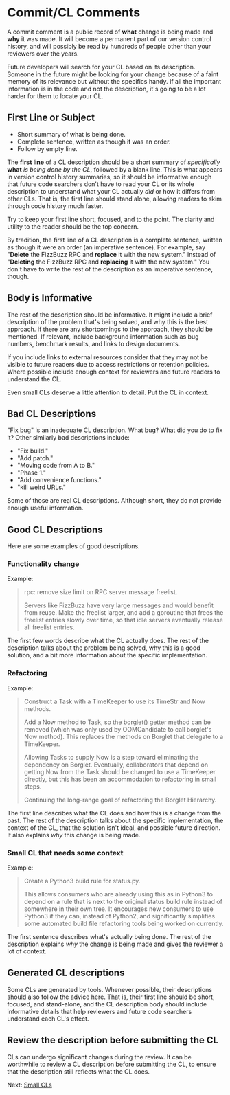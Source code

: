 # Commit/CL Comments

A commit comment is a public record of **what** change is being made and **why** it was made. It will become a permanent part of our version control history, and will possibly be read by hundreds of people other than your reviewers over the years.

Future developers will search for your CL based on its description. Someone in the future might be looking for your change because of a faint memory of its relevance but without the specifics handy. If all the important information is in the code and not the description, it's going to be a lot harder for them to locate your CL.

## First Line or Subject

* Short summary of what is being done.
* Complete sentence, written as though it was an order.
* Follow by empty line.

The **first line** of a CL description should be a short summary of _specifically_ **what** _is being done by the CL_, followed by a blank line. This is what appears in version control history summaries, so it should be informative enough that future code searchers don't have to read your CL or its whole description to understand what your CL actually _did_ or how it differs from other CLs. That is, the first line should stand alone, allowing readers to skim through code history much faster.

Try to keep your first line short, focused, and to the point. The clarity and utility to the reader should be the top concern.

By tradition, the first line of a CL description is a complete sentence, written as though it were an order \(an imperative sentence\). For example, say "**Delete** the FizzBuzz RPC and **replace** it with the new system." instead of "**Deleting** the FizzBuzz RPC and **replacing** it with the new system." You don't have to write the rest of the description as an imperative sentence, though.

## Body is Informative

The rest of the description should be informative. It might include a brief description of the problem that's being solved, and why this is the best approach. If there are any shortcomings to the approach, they should be mentioned. If relevant, include background information such as bug numbers, benchmark results, and links to design documents.

If you include links to external resources consider that they may not be visible to future readers due to access restrictions or retention policies. Where possible include enough context for reviewers and future readers to understand the CL.

Even small CLs deserve a little attention to detail. Put the CL in context.

## Bad CL Descriptions

"Fix bug" is an inadequate CL description. What bug? What did you do to fix it? Other similarly bad descriptions include:

* "Fix build."
* "Add patch."
* "Moving code from A to B."
* "Phase 1."
* "Add convenience functions."
* "kill weird URLs."

Some of those are real CL descriptions. Although short, they do not provide enough useful information.

## Good CL Descriptions

Here are some examples of good descriptions.

### Functionality change

Example:

> rpc: remove size limit on RPC server message freelist.
>
> Servers like FizzBuzz have very large messages and would benefit from reuse. Make the freelist larger, and add a goroutine that frees the freelist entries slowly over time, so that idle servers eventually release all freelist entries.

The first few words describe what the CL actually does. The rest of the description talks about the problem being solved, why this is a good solution, and a bit more information about the specific implementation.

### Refactoring

Example:

> Construct a Task with a TimeKeeper to use its TimeStr and Now methods.
>
> Add a Now method to Task, so the borglet\(\) getter method can be removed \(which was only used by OOMCandidate to call borglet's Now method\). This replaces the methods on Borglet that delegate to a TimeKeeper.
>
> Allowing Tasks to supply Now is a step toward eliminating the dependency on Borglet. Eventually, collaborators that depend on getting Now from the Task should be changed to use a TimeKeeper directly, but this has been an accommodation to refactoring in small steps.
>
> Continuing the long-range goal of refactoring the Borglet Hierarchy.

The first line describes what the CL does and how this is a change from the past. The rest of the description talks about the specific implementation, the context of the CL, that the solution isn't ideal, and possible future direction. It also explains _why_ this change is being made.

### Small CL that needs some context

Example:

> Create a Python3 build rule for status.py.
>
> This allows consumers who are already using this as in Python3 to depend on a rule that is next to the original status build rule instead of somewhere in their own tree. It encourages new consumers to use Python3 if they can, instead of Python2, and significantly simplifies some automated build file refactoring tools being worked on currently.

The first sentence describes what's actually being done. The rest of the description explains _why_ the change is being made and gives the reviewer a lot of context.

## Generated CL descriptions

Some CLs are generated by tools. Whenever possible, their descriptions should also follow the advice here. That is, their first line should be short, focused, and stand-alone, and the CL description body should include informative details that help reviewers and future code searchers understand each CL's effect.

## Review the description before submitting the CL

CLs can undergo significant changes during the review. It can be worthwhile to review a CL description before submitting the CL, to ensure that the description still reflects what the CL does.

Next: [Small CLs](small-or-large-cls.md)

